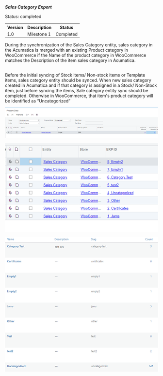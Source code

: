 ***Sales Category Export***
<p>Status: completed</p>
<table>
<tbody>
<tr>
<th>Version</th>
<th>Description</th>
<th>Status</th></tr>
<tr>
<td>1.0</td>
<td>Milestone 1</td>
<td>Completed</td></tr></tbody></table>

<p>During the synchronization of the Sales Category entity, sales category in the Acumatica is merged with an existing Product category in WooCommerce if the Name of the product category in WooCommerce matches the Description of the item sales category in Acumatica.</p>
<p><br />Before the initial syncing of Stock items/ Non-stock items or Template items, sales category entity should be synced. When new sales category created in Acumatica and if that category is assigned in a Stock/ Non-Stock item, just before syncing the items, Sale category entity sync should be completed. Otherwise in WooCommerce, that item's product category will be identified as &ldquo;Uncategorized&rdquo;</p>

![Screenshot](/Documentation/Specifications/Spec%20Images/Sales%20Category1.png)


![Screenshot](/Documentation/Specifications/Spec%20Images/Sales%20Category2.png)
  
![Screenshot](/Documentation/Specifications/Spec%20Images/Sales%20Category3.png)

